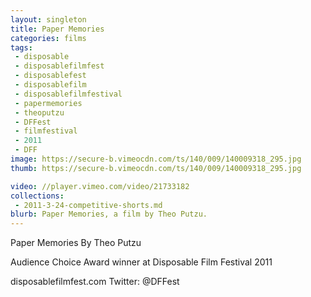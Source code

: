 ```yaml
---
layout: singleton
title: Paper Memories
categories: films
tags:
 - disposable
 - disposablefilmfest
 - disposablefest
 - disposablefilm
 - disposablefilmfestival
 - papermemories
 - theoputzu
 - DFFest
 - filmfestival
 - 2011
 - DFF
image: https://secure-b.vimeocdn.com/ts/140/009/140009318_295.jpg
thumb: https://secure-b.vimeocdn.com/ts/140/009/140009318_295.jpg

video: //player.vimeo.com/video/21733182
collections:
 - 2011-3-24-competitive-shorts.md
blurb: Paper Memories, a film by Theo Putzu.
---
```


Paper Memories
By Theo Putzu

Audience Choice Award winner at Disposable Film Festival 2011

disposablefilmfest.com
Twitter: @DFFest